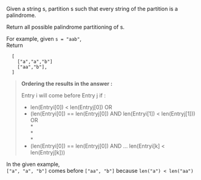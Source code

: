 <div class="markdown-content" id="problem-content">
<p>Given a string s, partition s such that every string of the partition is a palindrome.</p>
<p>Return all possible palindrome partitioning of s.</p>
<p>For example, given <code class="highlighter-rouge">s = "aab"</code>,<br/>
Return</p>
<div class="highlighter-rouge"><pre class="highlight"><code>  [
    ["a","a","b"]
    ["aa","b"],
  ]
</code></pre>
</div>
<blockquote>
<p><strong>Ordering the results in the answer :</strong></p>
<p>Entry i will come before Entry j if :</p>
<ul>
<li>len(Entryi[0]) &lt; len(Entryj[0]) OR</li>
<li>(len(Entryi[0]) == len(Entryj[0]) AND len(Entryi[1]) &lt; len(Entryj[1])) OR<br/>
*<br/>
*<br/>
*</li>
<li>(len(Entryi[0]) == len(Entryj[0]) AND … len(Entryi[k] &lt; len(Entryj[k]))</li>
</ul>
</blockquote>
<p>In the given example,<br/>
<code class="highlighter-rouge">["a", "a", "b"]</code> comes before <code class="highlighter-rouge">["aa", "b"]</code> because <code class="highlighter-rouge">len("a") &lt; len("aa")</code></p>

</div>